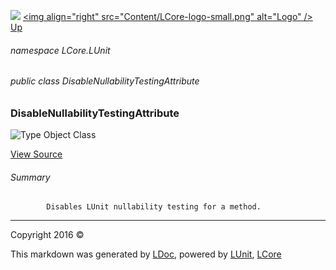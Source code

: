![](Content/LCore-banner-small.png "")
[&lt;img align=&quot;right&quot; src=&quot;Content/LCore-logo-small.png&quot; alt=&quot;Logo&quot; /&gt;](../README.md)
[Up](docs/L.md)

###### namespace LCore.LUnit

###### public class DisableNullabilityTestingAttribute

### DisableNullabilityTestingAttribute

 ![Type Object Class](http://b.repl.ca/v1/Type-Object%20Class-blue.png "")



[View Source](LUnit/Attributes/Interfaces/DisableNullabilityTestingAttribute.cs#L)

###### Summary

            Disables LUnit nullability testing for a method.
            



---

Copyright 2016 &copy; [](../README.md) [](../TableOfContents.md)

This markdown was generated by [LDoc](https://github.com/CodeSingularity/LDoc), powered by [LUnit](https://github.com/CodeSingularity/LUnit), [LCore](https://github.com/CodeSingularity/LCore)
